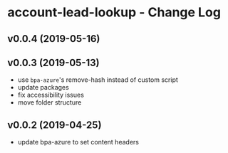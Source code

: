# account-lead-lookup - Change Log

## v0.0.4 (2019-05-16)

## v0.0.3 (2019-05-13)
- use `bpa-azure`'s remove-hash instead of custom script
- update packages
- fix accessibility issues
- move folder structure

## v0.0.2 (2019-04-25)
- update bpa-azure to set content headers
